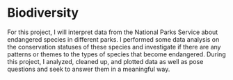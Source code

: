 # Biodiversity
For this project, I will interpret data from the National Parks Service about endangered species in different parks.  I performed some data analysis on the conservation statuses of these species and investigate if there are any patterns or themes to the types of species that become endangered. During this project, I analyzed, cleaned up, and plotted data as well as pose questions and seek to answer them in a meaningful way. 
